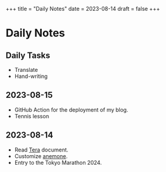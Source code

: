+++
title = "Daily Notes"
date = 2023-08-14
draft = false
+++
# Daily Notes

## Daily Tasks
- Translate
- Hand-writing

## 2023-08-15
- GitHub Action for the deployment of my blog.
- Tennis lesson

## 2023-08-14
- Read [Tera](https://tera.netlify.app/) document.
- Customize [anemone](https://www.getzola.org/themes/anemone/).
- Entry to the Tokyo Marathon 2024.
